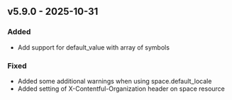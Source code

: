## v5.9.0 - 2025-10-31
### Added
* Add support for default_value with array of symbols
### Fixed
* Added some additional warnings when using space.default_locale
* Added setting of X-Contentful-Organization header on space resource

